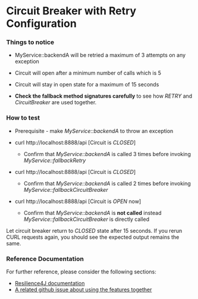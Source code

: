 # Circuit Breaker with Retry Configuration


### Things to notice

* MyService::backendA will be retried a maximum of 3 attempts on any exception
* Circuit will open after a minimum number of calls which is 5
* Circuit will stay in open state for a maximum of 15 seconds

* **Check the fallback method signatures carefully** to see how *RETRY* and *CircuitBreaker* are used together.

### How to test

* Prerequisite - make *MyService::backendA* to throw an exception


* curl http://localhost:8888/api        [Circuit is *CLOSED*]
    * Confirm that *MyService::backendA* is called 3 times before invoking *MyService::fallbackRetry*
* curl http://localhost:8888/api        [Circuit is *CLOSED*]
    * Confirm that *MyService::backendA* is called 2 times before invoking *MyService::fallbackCircuitBreaker*
* curl http://localhost:8888/api        [Circuit is *OPEN* now]
    * Confirm that *MyService::backendA* is **not called** instead *MyService::fallbackCircuitBreaker* is directly called

Let circuit breaker return to *CLOSED* state after 15 seconds. If you rerun CURL requests again,
you should see the expected output remains the same.


### Reference Documentation

For further reference, please consider the following sections:

* [Resilience4J documentation](https://resilience4j.readme.io/docs)
* [A related github issue about using the features together](https://github.com/resilience4j/resilience4j/issues/558)
